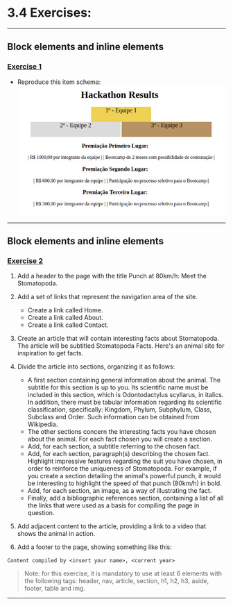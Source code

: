 # 3.4 Exercises:

---

## Block elements and inline elements

### [Exercise 1](./exercises_1)

-   Reproduce this item schema:
    ![Inline-block](./exercises_1/reference.webp)

---

## Block elements and inline elements

### [Exercise 2](./exercises_2)

1. Add a header to the page with the title Punch at 80km/h: Meet the Stomatopoda.

2. Add a set of links that represent the navigation area of ​​the site.

    - Create a link called Home.
    - Create a link called About.
    - Create a link called Contact.

3. Create an article that will contain interesting facts about Stomatopoda. The article will be subtitled Stomatopoda Facts. Here's an animal site for inspiration to get facts.

4. Divide the article into sections, organizing it as follows:

    - A first section containing general information about the animal. The subtitle for this section is up to you. Its scientific name must be included in this section, which is Odontodactylus scyllarus, in italics. In addition, there must be tabular information regarding its scientific classification, specifically: Kingdom, Phylum, Subphylum, Class, Subclass and Order. Such information can be obtained from Wikipedia.
    - The other sections concern the interesting facts you have chosen about the animal. For each fact chosen you will create a section.
    - Add, for each section, a subtitle referring to the chosen fact.
    - Add, for each section, paragraph(s) describing the chosen fact. Highlight impressive features regarding the suit you have chosen, in order to reinforce the uniqueness of Stomatopoda. For example, if you create a section detailing the animal's powerful punch, it would be interesting to highlight the speed of that punch (80km/h) in bold.
    - Add, for each section, an image, as a way of illustrating the fact.
    - Finally, add a bibliographic references section, containing a list of all the links that were used as a basis for compiling the page in question.

5. Add adjacent content to the article, providing a link to a video that shows the animal in action.

6. Add a footer to the page, showing something like this:

```
Content compiled by <insert your name>, <current year>
```

> Note: for this exercise, it is mandatory to use at least 6 elements with the following tags: header, nav, article, section, h1, h2, h3, aside, footer, table and img.

---
